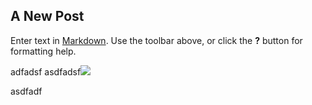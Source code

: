 ## A New Post

Enter text in [Markdown](http://daringfireball.net/projects/markdown/). Use the toolbar above, or click the **?** button for formatting help.

adfadsf
asdfadsf![]({{site.baseurl}}//png-IntelligentDevOps-by-StuQ.png)

asdfadf
